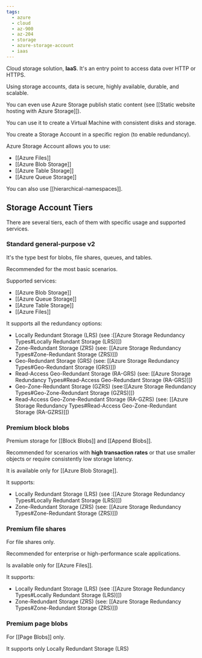```yaml
---
tags:
  - azure
  - cloud
  - az-900
  - az-204
  - storage
  - azure-storage-account
  - iaas
---
```


Cloud storage solution, **IaaS**. It's an entry point to access data over HTTP or HTTPS.

Using storage accounts, data is secure, highly available, durable, and scalable.

You can even use Azure Storage publish static content (see [[Static website hosting with Azure Storage]]).

You can use it to create a Virtual Machine with consistent disks and storage.

You create a Storage Account in a specific region (to enable redundancy).

Azure Storage Account allows you to use:

- [[Azure Files]]
- [[Azure Blob Storage]]
- [[Azure Table Storage]]
- [[Azure Queue Storage]]

You can also use [[hierarchical-namespaces]].

## Storage Account Tiers

There are several tiers, each of them with specific usage and supported services.

### Standard general-purpose v2

It's the type best for blobs, file shares, queues, and tables.

Recommended for the most basic scenarios.

Supported services:

- [[Azure Blob Storage]]
- [[Azure Queue Storage]]
- [[Azure Table Storage]]
- [[Azure Files]]

It supports all the redundancy options:

- Locally Redundant Storage (LRS) (see :[[Azure Storage Redundancy Types#Locally Redundant Storage (LRS)]])
- Zone-Redundant Storage (ZRS) (see: [[Azure Storage Redundancy Types#Zone-Redundant Storage (ZRS)]])
- Geo-Redundant Storage (GRS) (see: [[Azure Storage Redundancy Types#Geo-Redundant Storage (GRS)]])
- Read-Access Geo-Redundant Storage (RA-GRS) (see: [[Azure Storage Redundancy Types#Read-Access Geo-Redundant Storage (RA-GRS)]])
- Geo-Zone-Redundant Storage (GZRS) (see:[[Azure Storage Redundancy Types#Geo-Zone-Redundant Storage (GZRS)]])
- Read-Access Geo-Zone-Redundant Storage (RA-GZRS) (see: [[Azure Storage Redundancy Types#Read-Access Geo-Zone-Redundant Storage (RA-GZRS)]])

### Premium block blobs

Premium storage for [[Block Blobs]] and [[Append Blobs]].

Recommended for scenarios with **high transaction rates** or that use smaller objects or require consistently low storage latency.

It is available only for [[Azure Blob Storage]].

It supports:

- Locally Redundant Storage (LRS) (see :[[Azure Storage Redundancy Types#Locally Redundant Storage (LRS)]])
- Zone-Redundant Storage (ZRS) (see: [[Azure Storage Redundancy Types#Zone-Redundant Storage (ZRS)]])

### Premium file shares

For file shares only.

Recommended for enterprise or high-performance scale applications.

Is available only for [[Azure Files]].

It supports:

- Locally Redundant Storage (LRS) (see :[[Azure Storage Redundancy Types#Locally Redundant Storage (LRS)]])
- Zone-Redundant Storage (ZRS) (see: [[Azure Storage Redundancy Types#Zone-Redundant Storage (ZRS)]])

### Premium page blobs

For [[Page Blobs]] only.

It supports only Locally Redundant Storage (LRS)
